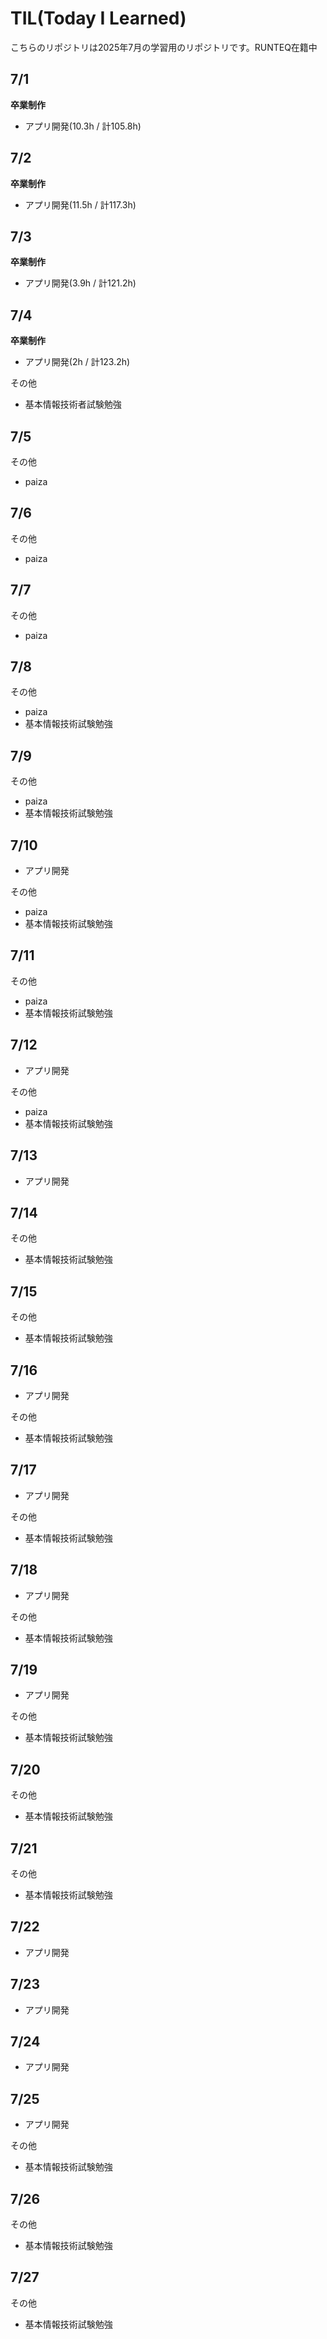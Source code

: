 # TIL(Today I Learned)

こちらのリポジトリは2025年7月の学習用のリポジトリです。RUNTEQ在籍中

## 7/1
**卒業制作**

- アプリ開発(10.3h / 計105.8h)

## 7/2
**卒業制作**

- アプリ開発(11.5h / 計117.3h)

## 7/3
**卒業制作**

- アプリ開発(3.9h / 計121.2h)

## 7/4
**卒業制作**

- アプリ開発(2h / 計123.2h)

その他
- 基本情報技術者試験勉強

## 7/5
その他

- paiza

## 7/6
その他

- paiza

## 7/7
その他

- paiza

## 7/8
その他

- paiza
- 基本情報技術試験勉強

## 7/9
その他

- paiza
- 基本情報技術試験勉強

## 7/10

- アプリ開発

その他

- paiza
- 基本情報技術試験勉強

## 7/11
その他

- paiza
- 基本情報技術試験勉強

## 7/12

- アプリ開発

その他

- paiza
- 基本情報技術試験勉強

## 7/13

- アプリ開発

## 7/14
その他

- 基本情報技術試験勉強

## 7/15
その他

- 基本情報技術試験勉強

## 7/16

- アプリ開発

その他

- 基本情報技術試験勉強

## 7/17

- アプリ開発

その他

- 基本情報技術試験勉強

## 7/18

- アプリ開発

その他

- 基本情報技術試験勉強

## 7/19

- アプリ開発

その他

- 基本情報技術試験勉強

## 7/20

その他

- 基本情報技術試験勉強

## 7/21

その他

- 基本情報技術試験勉強

## 7/22

- アプリ開発

## 7/23

- アプリ開発

## 7/24

- アプリ開発

## 7/25

- アプリ開発

その他

- 基本情報技術試験勉強

## 7/26

その他

- 基本情報技術試験勉強

## 7/27

その他

- 基本情報技術試験勉強

